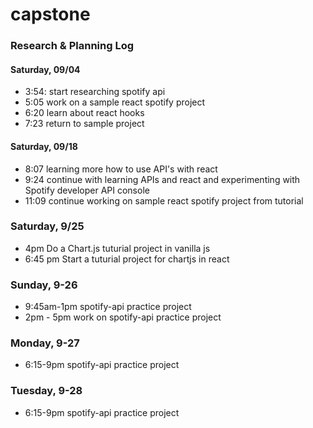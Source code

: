 # capstone

### Research & Planning Log
#### Saturday, 09/04
* 3:54: start researching spotify api
* 5:05 work on a sample react spotify project
* 6:20 learn about react hooks
* 7:23 return to sample project
#### Saturday, 09/18
* 8:07 learning more how to use API's with react
* 9:24 continue with learning APIs and react and experimenting with Spotify developer API console
* 11:09 continue working on sample react spotify project from tutorial

### Saturday, 9/25
* 4pm Do a Chart.js tuturial project in vanilla js
* 6:45 pm Start a tuturial project for chartjs in react

### Sunday, 9-26
* 9:45am-1pm spotify-api practice project
* 2pm - 5pm work on spotify-api practice project

### Monday, 9-27
* 6:15-9pm spotify-api practice project

### Tuesday, 9-28
* 6:15-9pm spotify-api practice project